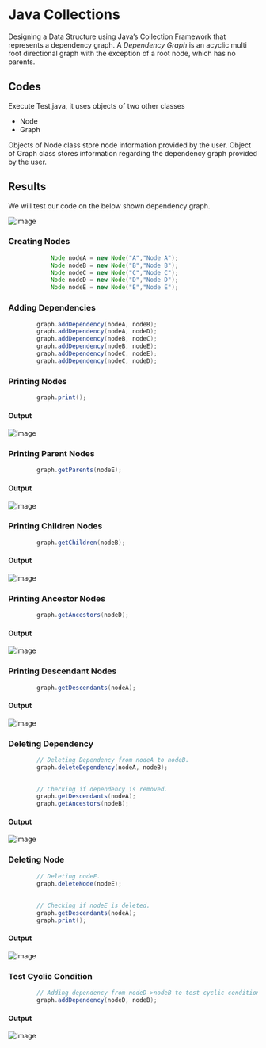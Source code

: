 # Java Collections
Designing a Data Structure using Java’s Collection Framework that represents a dependency graph. A *Dependency Graph* is an acyclic multi root directional graph with the exception of a root node, which has no parents.

## Codes
Execute Test.java, it uses objects of two other classes

- Node
- Graph

Objects of Node class store node information provided by the user. Object of Graph class stores information regarding the dependency graph provided by the user.

## Results
We will test our code on the below shown dependency graph.

![image](https://user-images.githubusercontent.com/23214916/50043239-ada6e080-0096-11e9-897a-e8803d1cc246.png)


### Creating Nodes

```java
    		Node nodeA = new Node("A","Node A");
    		Node nodeB = new Node("B","Node B");
    		Node nodeC = new Node("C","Node C");
    		Node nodeD = new Node("D","Node D");
    		Node nodeE = new Node("E","Node E");
```


### Adding Dependencies

```java
		graph.addDependency(nodeA, nodeB);
		graph.addDependency(nodeA, nodeD);
		graph.addDependency(nodeB, nodeC);
		graph.addDependency(nodeB, nodeE);
		graph.addDependency(nodeC, nodeE);
		graph.addDependency(nodeC, nodeD);
```


### Printing Nodes

```java
		graph.print();
```
#### Output

![image](https://user-images.githubusercontent.com/23214916/50043333-15a9f680-0098-11e9-85fc-dfd58562ed8c.png)


### Printing Parent Nodes

```java
		graph.getParents(nodeE);
```
#### Output

![image](https://user-images.githubusercontent.com/23214916/50043378-ee9ff480-0098-11e9-85a7-79f833f21768.png)


### Printing Children Nodes

```java
		graph.getChildren(nodeB);
```
#### Output

![image](https://user-images.githubusercontent.com/23214916/50043392-522a2200-0099-11e9-91eb-3ac7d9669f8d.png)


### Printing Ancestor Nodes

```java
		graph.getAncestors(nodeD);
```
#### Output

![image](https://user-images.githubusercontent.com/23214916/50043415-b2b95f00-0099-11e9-9a13-d08024bb3c71.png)


### Printing Descendant Nodes

```java
		graph.getDescendants(nodeA);
```
#### Output

![image](https://user-images.githubusercontent.com/23214916/50043431-104dab80-009a-11e9-8be4-79e22667d86b.png)


### Deleting Dependency 

```java
		// Deleting Dependency from nodeA to nodeB.
		graph.deleteDependency(nodeA, nodeB);

		
		// Checking if dependency is removed.
		graph.getDescendants(nodeA);
		graph.getAncestors(nodeB);
```

#### Output

![image](https://user-images.githubusercontent.com/23214916/50043457-7b977d80-009a-11e9-9a46-7f770baccb32.png)


### Deleting Node

```java
		// Deleting nodeE.
		graph.deleteNode(nodeE);
		
		
		// Checking if nodeE is deleted.
		graph.getDescendants(nodeA);
		graph.print();
```

#### Output

![image](https://user-images.githubusercontent.com/23214916/50043484-efd22100-009a-11e9-8b69-a8365d932345.png)


### Test Cyclic Condition

```java
		// Adding dependency from nodeD->nodeB to test cyclic condition.
		graph.addDependency(nodeD, nodeB);
```

#### Output

![image](https://user-images.githubusercontent.com/23214916/50043498-3e7fbb00-009b-11e9-970b-bcb2ff2c6672.png)
